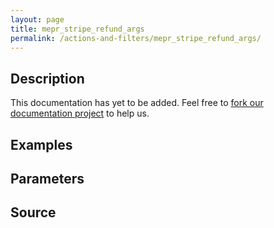 ```yaml
---
layout: page
title: mepr_stripe_refund_args
permalink: /actions-and-filters/mepr_stripe_refund_args/
---
```


## Description

This documentation has yet to be added. Feel free to [fork our documentation project](https://github.com/caseproof/memberpress-docs) to help us.

## Examples


## Parameters


## Source

